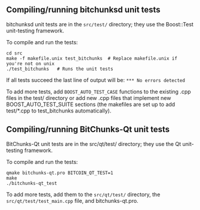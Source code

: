 Compiling/running bitchunksd unit tests
------------------------------------

bitchunksd unit tests are in the `src/test/` directory; they
use the Boost::Test unit-testing framework.

To compile and run the tests:

	cd src
	make -f makefile.unix test_bitchunks  # Replace makefile.unix if you're not on unix
	./test_bitchunks   # Runs the unit tests

If all tests succeed the last line of output will be:
`*** No errors detected`

To add more tests, add `BOOST_AUTO_TEST_CASE` functions to the existing
.cpp files in the test/ directory or add new .cpp files that
implement new BOOST_AUTO_TEST_SUITE sections (the makefiles are
set up to add test/*.cpp to test_bitchunks automatically).


Compiling/running BitChunks-Qt unit tests
---------------------------------------

BitChunks-Qt unit tests are in the src/qt/test/ directory; they
use the Qt unit-testing framework.

To compile and run the tests:

	qmake bitchunks-qt.pro BITCOIN_QT_TEST=1
	make
	./bitchunks-qt_test

To add more tests, add them to the `src/qt/test/` directory,
the `src/qt/test/test_main.cpp` file, and bitchunks-qt.pro.
